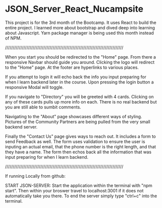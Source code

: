 # JSON_Server_React_Nucampsite
This project is for the 3rd month of the Bootcamp.
It uses React to build the entire project.
I learned more about bootstrap and dived deep into learning about Javascript.
Yarn package manager is being used this month instead of NPM.

/////////////////////////////////////////////////////////////////////////////

When you start you should be redirected to the "Home" page.
From there a responsive Navbar should guide you around.
Clicking the logo will redirect to the "Home" page.
At the footer are hyperlinks to various places.

If you attempt to login it will echo back the info you input preparing for
    when I learn backend later in the course.
Upon pressing the login button a responsive Modal will toggle.

If you navigate to "Directory" you will be greeted with 4 cards.
Clicking on any of these cards pulls up more info on each.
There is no real backend but you are still able to sumbit comments.

Navigating to the "About" page showcases different ways of styling.
Pictures of the Community Partners are being pulled from the very small
    backend server.

Finally the "Contact Us" page gives ways to reach out.
It includes a form to send Feedback as well.
The form uses validation to ensure the user is inputing an actual email,
    that the phone number is the right length, and that they have a name.
The form then echos back all the information that was input preparing for
    when I learn backend.

/////////////////////////////////////////////////////////////////////////////

If running Locally from github:

START JSON-SERVER:
Start the application within the terminal with "npm start".
Then within your broswer travel to localhost:3001 if it does not
    automatically take you there.
To end the server simply type "ctrl+c" into the terminal.